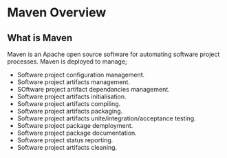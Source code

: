 
# Maven Overview

## What is Maven

Maven is an Apache open source software for automating software project processes.  Maven is deployed
to manage;

* Software project configuration management.
* Software project artifacts management.
* SOftware project artifact dependancies management.
* Software project artifacts initialisation.
* Software project artifacts compiling.
* Software project artifacts packaging.
* Software project artifacts unite/integration/acceptance testing.
* Software project package demployment.
* Software project package documentation.
* Software project status reporting.
* Software project artifacts cleaning.

